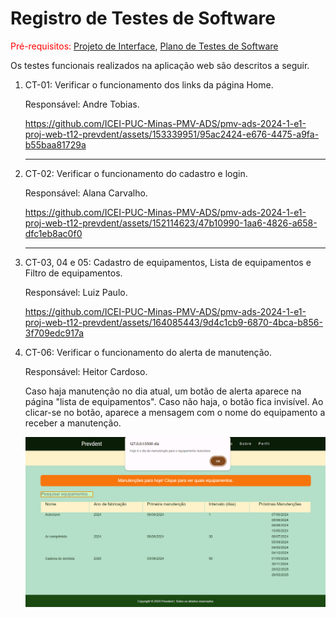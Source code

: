 # Registro de Testes de Software
<span style="color:red">Pré-requisitos: <a href="https://github.com/ICEI-PUC-Minas-PMV-ADS/pmv-ads-2024-1-e1-proj-web-t12-prevdent/blob/main/documentos/04-Projeto%20de%20Interface.md"> Projeto de Interface</a></span>, <a href="https://github.com/ICEI-PUC-Minas-PMV-ADS/pmv-ads-2024-1-e1-proj-web-t12-prevdent/blob/main/documentos/07-Plano%20de%20Testes%20de%20Software.md"> Plano de Testes de Software</a>


Os testes funcionais realizados na aplicação web são descritos a seguir.

<ol>
  <li> CT-01: Verificar o funcionamento dos links da página Home.

Responsável: Andre Tobias.

https://github.com/ICEI-PUC-Minas-PMV-ADS/pmv-ads-2024-1-e1-proj-web-t12-prevdent/assets/153339951/95ac2424-e676-4475-a9fa-b55baa81729a

  </li>
  <hr>  
  
  <li> CT-02: Verificar o funcionamento do cadastro e login.

  Responsável: Alana Carvalho.

  https://github.com/ICEI-PUC-Minas-PMV-ADS/pmv-ads-2024-1-e1-proj-web-t12-prevdent/assets/152114623/47b10990-1aa6-4826-a658-dfc1eb8ac0f0

  <hr>  
  
  <li> CT-03, 04 e 05: Cadastro de equipamentos, Lista de equipamentos e Filtro de equipamentos.

  Responsável: Luiz Paulo. 
  
 https://github.com/ICEI-PUC-Minas-PMV-ADS/pmv-ads-2024-1-e1-proj-web-t12-prevdent/assets/164085443/9d4c1cb9-6870-4bca-b856-3f709edc917a

  <li> CT-06: Verificar o funcionamento do alerta de manutenção.

  Responsável: Heitor Cardoso. 

  Caso haja manutenção no dia atual, um botão de alerta aparece na página "lista de equipamentos". Caso não haja, o botão fica invisível. Ao clicar-se no botão, aparece a mensagem com o nome do equipamento a receber a manutenção.
  
  ![](https://github.com/ICEI-PUC-Minas-PMV-ADS/pmv-ads-2024-1-e1-proj-web-t12-prevdent/blob/main/documentos/img/Telas/alerta1.png)

   
